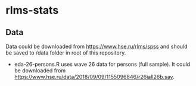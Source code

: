 # rlms-stats

## Data

Data could be downloaded from https://www.hse.ru/rlms/spss and should be saved to /data folder in root of this repository.

 - eda-26-persons.R uses wave 26 data for persons (full sample). It could be downloaded from https://www.hse.ru/data/2018/09/09/1155096846/r26iall26b.sav. 

